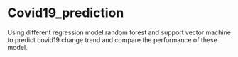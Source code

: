 # Covid19_prediction
Using different regression model,random forest and support vector machine to predict covid19 change trend and compare the performance of these model. 
